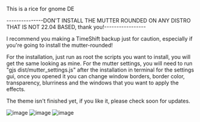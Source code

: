 This is a rice for gnome DE

---------------DON'T INSTALL THE MUTTER ROUNDED ON ANY DISTRO THAT IS NOT 22.04 BASED, thank you!-----------------


I recommend you making a TimeShift backup just for caution, especially if you're going to install the mutter-rounded!

For the installation, just run as root the scripts you want to install, you will get the same looking as mine.
For the mutter settings, you will need to run "gjs dist/mutter_settings.js" after the installation in terminal for the settings gui, once you opened it you can change window borders, border color, transparency, blurriness and the windows that you want to apply the effects.

The theme isn't finished yet, if you like it, please check soon for updates.

![image](https://user-images.githubusercontent.com/29405747/222906770-48dfa095-b6da-440b-b135-1754976debcf.png)
![image](https://user-images.githubusercontent.com/29405747/222906786-8b142cf1-8997-4cb3-8103-053001ba6602.png)
![image](https://user-images.githubusercontent.com/29405747/222907547-376a9592-d235-4e16-ab50-ec5421cbaf93.png)


